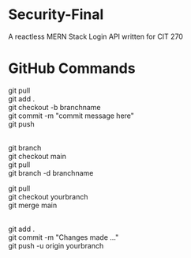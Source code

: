 # Security-Final

A reactless MERN Stack Login API written for CIT 270

# GitHub Commands

git pull<br />
git add .<br />
git checkout -b branchname<br />
git commit -m "commit message here"<br />
git push<br /><br />

git branch<br />
git checkout main<br />
git pull <br />
git branch -d branchname<br />

git pull<br />
git checkout yourbranch<br />
git merge main<br /><br />

git add .<br />
git commit -m "Changes made ..."<br />
git push -u origin yourbranch<br />
